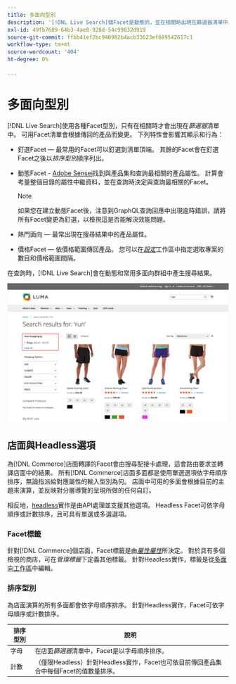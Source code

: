 ```yaml
---
title: 多面向型別
description: '[!DNL Live Search]個Facet是動態的，並在相關時出現在篩選器清單中。'
exl-id: 49fb7609-64b3-4ae8-928d-54c99032d919
source-git-commit: ffbb41ef2bc940982b4acb33623ef689542617c1
workflow-type: tm+mt
source-wordcount: '404'
ht-degree: 0%

---
```


# 多面向型別

[!DNL Live Search]使用各種Facet型別，只有在相關時才會出現在&#x200B;*篩選器*&#x200B;清單中。 可用Facet清單會根據傳回的產品而變更。 下列特性會影響其顯示和行為：

* 釘選Facet — 最常用的Facet可以釘選到清單頂端。 其餘的Facet會在釘選Facet之後以&#x200B;*排序型別*&#x200B;順序列出。
* 動態Facet - [Adobe Sensei](https://www.adobe.com/sensei.html)找到與產品集和查詢最相關的產品屬性。 計算會考量整個目錄的屬性中繼資料，並在查詢時決定與查詢最相關的Facet。

  >[!NOTE]
  >
  >如果您在建立動態Facet後，注意到GraphQL查詢回應中出現逾時錯誤，請將所有Facet變更為釘選，以檢視這是否能解決效能問題。

* 熱門面向 — 最常出現在搜尋結果中的產品屬性。
* 價格Facet — 依價格範圍傳回產品。 您可以在&#x200B;[*設定*](settings.md)&#x200B;工作區中指定選取專案的數目和價格範圍間隔。

在查詢時，[!DNL Live Search]會在動態和常用多面向群組中產生搜尋結果。

![Facet — 價格](assets/storefront-search-results-run-price.png)

## 店面與Headless選項

為[!DNL Commerce]店面轉譯的Facet會由搜尋配接卡處理，這會路由要求並轉譯店面中的結果。 所有[!DNL Commerce]店面多面都是使用單選選項依字母順序排序，無論指派給對應屬性的輸入型別為何。 店面中可用的多面會根據目前的主題來演算，並反映對分層導覽的呈現所做的任何自訂。

相反地，[headless](https://developer.adobe.com/commerce/php/architecture/technical-vision/web-api/)實作是由API處理並支援其他選項。 Headless Facet可依字母順序或計數排序，且可具有單選或多選選項。

### Facet標籤

針對[!DNL Commerce]個店面，Facet標籤是由&#x200B;[*屬性屬性*](https://experienceleague.adobe.com/docs/commerce-admin/catalog/product-attributes/create/attribute-product-create.html)所決定。 對於具有多個檢視的商店，可在&#x200B;*管理標籤*&#x200B;下定義其他標籤。 針對Headless實作，標籤是從[多面向工作區](faceting-workspace.md)中編輯。

### 排序型別

為店面演算的所有多面都會依字母順序排序。 針對Headless實作，Facet可依字母順序或計數排序。

| 排序型別 | 說明 |
|--- |--- |
| 字母 | 在店面&#x200B;*篩選器*&#x200B;清單中，Facet是以字母順序排序。 |
| 計數 | （僅限Headless）針對Headless實作，Facet也可依目前傳回產品集合中每個Facet的值數量排序。 |
